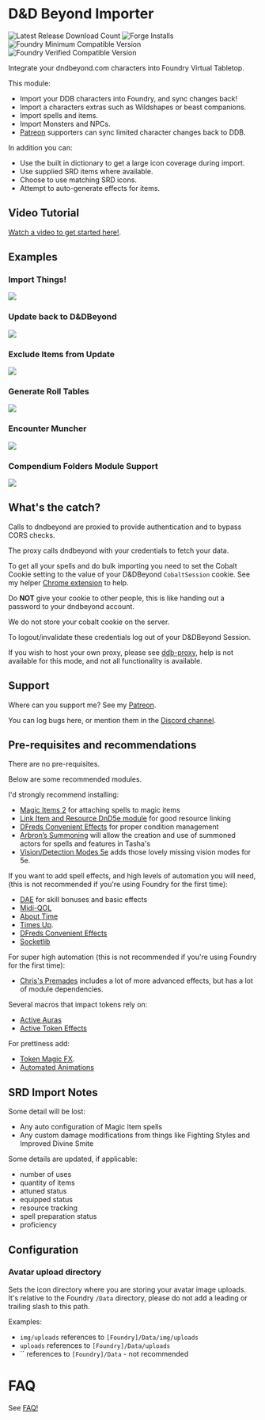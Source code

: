 # D&D Beyond Importer

![Latest Release Download Count](https://img.shields.io/badge/dynamic/json?label=Downloads%20(Latest)&query=assets%5B0%5D.download_count&url=https%3A%2F%2Fapi.github.com%2Frepos%2FMrPrimate%2Fddb-importer%2Freleases%2Flatest)
![Forge Installs](https://img.shields.io/badge/dynamic/json?label=Forge%20Installs&query=package.installs&suffix=%25&url=https%3A%2F%2Fforge-vtt.com%2Fapi%2Fbazaar%2Fpackage%2Fddb-importer&colorB=4aa94a)
![Foundry Minimum Compatible Version](https://img.shields.io/badge/dynamic/json.svg?url=https%3A%2F%2Fraw.githubusercontent.com%2FMrPrimate%2Fddb-importer%2Fmain%2Fmodule-template.json&label=Foundry%20Version&query=$.compatibility.minimum&colorB=orange)
![Foundry Verified Compatible Version](https://img.shields.io/badge/dynamic/json.svg?url=https%3A%2F%2Fraw.githubusercontent.com%2FMrPrimate%2Fddb-importer%2Fmain%2Fmodule-template.json&label=Foundry%20Version&query=$.compatibility.verified&colorB=green)

Integrate your dndbeyond.com characters into Foundry Virtual Tabletop.

This module:
* Import your DDB characters into Foundry, and sync changes back!
* Import a characters extras such as Wildshapes or beast companions.
* Import spells and items.
* Import Monsters and NPCs.
* [Patreon](https://patreon.com/mrprimate) supporters can sync limited character changes back to DDB.

In addition you can:

- Use the built in dictionary to get a large icon coverage during import.
- Use supplied SRD items where available.
- Choose to use matching SRD icons.
- Attempt to auto-generate effects for items.

## Video Tutorial

[Watch a video to get started here!](https://youtu.be/OMaJHLQORWo).

## Examples

### Import Things!

![](./docs/muncher.png)

### Update back to D&DBeyond

![](./docs/sync.png)

### Exclude Items from Update

![](./docs/exclude.png)

### Generate Roll Tables

![](./docs/confusion.png)

### Encounter Muncher

![](./docs/encounter-muncher.png)

### Compendium Folders Module Support

![](./docs/compendium-folders.png)


## What's the catch?

Calls to dndbeyond are proxied to provide authentication and to bypass CORS checks.

The proxy calls dndbeyond with your credentials to fetch your data.

To get all your spells and do bulk importing you need to set the Cobalt Cookie setting to the value of your D&DBeyond `CobaltSession` cookie. See my helper [Chrome extension](https://github.com/mrprimate/ddb-importer-chrome) to help.

Do **NOT** give your cookie to other people, this is like handing out a password to your dndbeyond account.

We do not store your cobalt cookie on the server.

To logout/invalidate these credentials log out of your D&DBeyond Session.

If you wish to host your own proxy, please see [ddb-proxy](https://github.com/mrprimate/ddb-proxy), help is not available for this mode, and not all functionality is available.

## Support

Where can you support me? See my [Patreon](https://patreon.com/mrprimate).

You can log bugs here, or mention them in the [Discord channel](https://discord.gg/WzPuRuDJVP).

## Pre-requisites and recommendations

There are no pre-requisites.

Below are some recommended modules.

I'd strongly recommend installing:

- [Magic Items 2](https://github.com/PwQt/magic-items-2) for attaching spells to magic items
- [Link Item and Resource DnD5e module](https://foundryvtt.com/packages/link-item-resource-5e ) for good resource linking
- [DFreds Convenient Effects](https://foundryvtt.com/packages/dfreds-convenient-effects) for proper condition management
- [Arbron’s Summoning](https://foundryvtt.com/packages/arbron-summoner) will allow the creation and use of summoned actors for spells and features in Tasha's
- [Vision/Detection Modes 5e](https://foundryvtt.com/packages/vision-5e) adds those lovely missing vision modes for 5e.

If you want to add spell effects, and high levels of automation you will need, (this is not recommended if you're using Foundry for the first time):
- [DAE](https://foundryvtt.com/packages/dae/) for skill bonuses and basic effects
- [Midi-QOL](https://foundryvtt.com/packages/midi-qol/)
- [About Time](https://foundryvtt.com/packages/about-time)
- [Times Up](https://foundryvtt.com/packages/times-up/).
- [DFreds Convenient Effects](https://foundryvtt.com/packages/dfreds-convenient-effects)
- [Socketlib](https://foundryvtt.com/packages/socketlib)

For super high automation (this is not recommended if you're using Foundry for the first time):
- [Chris's Premades](https://foundryvtt.com/packages/chris-premades) includes a lot of more advanced effects, but has a lot of module dependencies.

Several macros that impact tokens rely on:
- [Active Auras](https://foundryvtt.com/packages/ActiveAuras)
- [Active Token Effects](https://foundryvtt.com/packages/ATL)

For prettiness add:
- [Token Magic FX](https://foundryvtt.com/packages/tokenmagic).
- [Automated Animations](https://foundryvtt.com/packages/autoanimations)


## SRD Import Notes

Some detail will be lost:

* Any auto configuration of Magic Item spells
* Any custom damage modifications from things like Fighting Styles and Improved Divine Smite

Some details are updated, if applicable:

* number of uses
* quantity of items
* attuned status
* equipped status
* resource tracking
* spell preparation status
* proficiency


## Configuration

### Avatar upload directory

Sets the icon directory where you are storing your avatar image uploads. It's relative to the Foundry `/Data` directory, please do not add a leading or trailing slash to this path.

Examples:

- `img/uploads` references to `[Foundry]/Data/img/uploads`
- `uploads` references to `[Foundry]/Data/uploads`
- `` references to `[Foundry]/Data` - not recommended

# FAQ

See [FAQ!](./FAQ.md)
